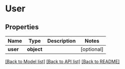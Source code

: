 # User

## Properties
Name | Type | Description | Notes
------------ | ------------- | ------------- | -------------
**user** | **object** |  | [optional] 

[[Back to Model list]](../README.md#documentation-for-models) [[Back to API list]](../README.md#documentation-for-api-endpoints) [[Back to README]](../README.md)


